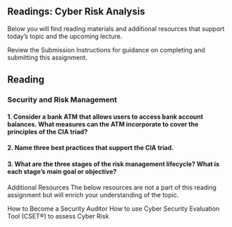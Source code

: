 ## Readings: Cyber Risk Analysis
Below you will find reading materials and additional resources that support today’s topic and the upcoming lecture.

Review the Submission Instructions for guidance on completing and submitting this assignment.

## Reading
### Security and Risk Management

#### 1. Consider a bank ATM that allows users to access bank account balances. What measures can the ATM incorporate to cover the principles of the CIA triad?
#### 2. Name three best practices that support the CIA triad.
#### 3. What are the three stages of the risk management lifecycle? What is each stage’s main goal or objective?
Additional Resources
The below resources are not a part of this reading assignment but will enrich your understanding of the topic.

How to Become a Security Auditor
How to use Cyber Security Evaluation Tool (CSET®) to assess Cyber Risk
